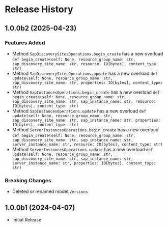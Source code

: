# Release History

## 1.0.0b2 (2025-04-23)

### Features Added

  - Method `SapDiscoverySitesOperations.begin_create` has a new overload `def begin_create(self: None, resource_group_name: str, sap_discovery_site_name: str, resource: IO[bytes], content_type: str)`
  - Method `SapDiscoverySitesOperations.update` has a new overload `def update(self: None, resource_group_name: str, sap_discovery_site_name: str, properties: IO[bytes], content_type: str)`
  - Method `SapInstancesOperations.begin_create` has a new overload `def begin_create(self: None, resource_group_name: str, sap_discovery_site_name: str, sap_instance_name: str, resource: IO[bytes], content_type: str)`
  - Method `SapInstancesOperations.update` has a new overload `def update(self: None, resource_group_name: str, sap_discovery_site_name: str, sap_instance_name: str, properties: IO[bytes], content_type: str)`
  - Method `ServerInstancesOperations.begin_create` has a new overload `def begin_create(self: None, resource_group_name: str, sap_discovery_site_name: str, sap_instance_name: str, server_instance_name: str, resource: IO[bytes], content_type: str)`
  - Method `ServerInstancesOperations.update` has a new overload `def update(self: None, resource_group_name: str, sap_discovery_site_name: str, sap_instance_name: str, server_instance_name: str, properties: IO[bytes], content_type: str)`

### Breaking Changes

  - Deleted or renamed model `Versions`

## 1.0.0b1 (2024-04-07)

* Initial Release
